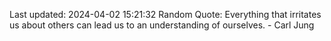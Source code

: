Last updated: 2024-04-02 15:21:32
Random Quote: Everything that irritates us about others can lead us to an understanding of ourselves. - Carl Jung